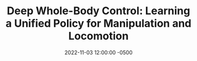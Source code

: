 ---
layout: post
title: "Deep Whole-Body Control: Learning a Unified Policy for Manipulation and Locomotion"
authors: Zipeng Fu, Xuxin Cheng, Deepak Pathak
venue: CoRL, 2022
published: 2022-
link: https://arxiv.org/abs/2210.10044
date: 2022-11-03 12:00:00 -0500
location: N09, EB
leader: Xiaohan Zhang
tags:
- Learning and Planning
---